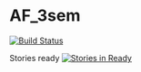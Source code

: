 # AF_3sem

[![Build Status](https://travis-ci.org/ryvard/AF_3sem.svg?branch=master)](https://travis-ci.org/ryvard/AF_3sem)


Stories ready 
[![Stories in Ready](https://badge.waffle.io/ryvard/AF_3sem.svg?label=ready&title=Ready)](http://waffle.io/ryvard/AF_3sem)

